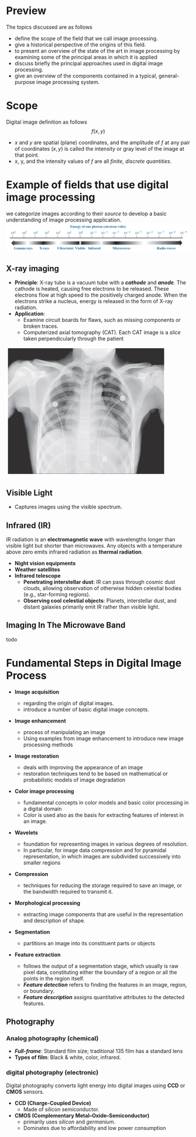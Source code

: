 
# Preview

The topics discussed are as follows

* define the scope of the field that we call image processing.
* give a historical perspective of the origins of this field.
* to present an overview of the state of the art in image processing by examining some of the principal areas in which it is applied
* discuss briefly the principal approaches used in digital image processing.
* give an overview of the components contained in a typical, general-purpose image processing system.

# Scope
Digital image definition as follows
$$f(x, y)$$

* $x$ and $y$ are spatial (plane) coordinates, and the amplitude of $f$ at any pair of coordinates $(x, y)$ is called the intensity or gray level of the image at that point.
* x, y, and the intensity values of $f$ are all *finite, discrete quantities*.

# Example of fields that use digital image processing
we categorize images according to their *source* to develop a basic understanding of image processing application.
![alt text](image-10.png)

## X-ray imaging
* **Principle**: X-ray tube is a vacuum tube with a ***cathode*** and ***anode***. The cathode is heated, causing free electrons to be released. These electrons flow at high speed to the positively charged anode. When the electrons strike a nucleus, energy is released in the form of X-ray radiation.
* **Application**:
  * Examine circuit boards for flaws, such as missing components or broken traces.
  * Computerized axial tomography (CAT). Each CAT image is a *slice* taken perpendicularly through the patient

![alt text](image-9.png)

## Visible Light
* Captures images using the visible spectrum.

## Infrared (IR)
IR radiation is an **electromagnetic wave** with wavelengths longer than visible light but shorter than microwaves.
Any objects with a temperature above zero emits infrared radiation as **thermal radiation**.

* **Night vision equipments**
* **Weather satellites**
* **Infrared telescope**
  * **Penetrating interstellar dust**: IR can pass through cosmic dust clouds, allowing observation of otherwise hidden celestial bodies (e.g., star-forming regions).
  * **Observing cool celestial objects**: Planets, interstellar dust, and distant galaxies primarily emit IR rather than visible light.
## Imaging In The Microwave Band
todo

# Fundamental Steps in Digital Image Process


* **Image acquisition**
  * regarding the origin of digital images.
  * introduce a number of basic digital
  image concepts.

* **Image enhancement**
  * process of manipulating an image
  * Using examples from image enhancement to introduce new image processing methods

* **Image restoration**
  * deals with improving the appearance of
  an image
  * restoration techniques tend to be based on mathematical or probabilistic models of image degradation

* **Color image processing**
  * fundamental concepts in color models and basic color processing in a digital domain
  * Color is used also as the basis for extracting features of interest in an image.

* **Wavelets**
  * foundation for representing images in various degrees of resolution.
  * In particular, for image data compression and for pyramidal representation, in which images are subdivided successively into smaller regions

* **Compression**
  * techniques for reducing the storage required to save an image, or the bandwidth required to transmit it.
  
* **Morphological processing**
  * extracting image components that are useful in the representation and description of shape.

* **Segmentation**
  * partitions an image into its constituent parts or objects

* **Feature extraction**
  * follows the output of a segmentation stage, which usually is raw pixel data, constituting either the boundary of a region or all the points in the region itself.
  * ***Feature detection*** refers to finding the features in an image, region, or boundary.
  * ***Feature description*** assigns quantitative attributes to the detected features.

## Photography

### Analog photography (chemical)
* ***Full-frame***: Standard film size; traditional 135 film has a standard lens
* **Types of film**: Black & white, color, infrared.

### digital photography (electronic)
Digital photography converts light energy into digital images using **CCD** or **CMOS** sensors.

* **CCD (Charge-Coupled Device)**
  * Made of silicon semiconductor.
* **CMOS (Complementary Metal–Oxide–Semiconductor)**
  * primarily uses *silicon* and *germanium*. 
  * Dominates due to affordability and low power consumption